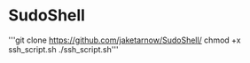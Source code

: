 # SudoShell

'''git clone https://github.com/jaketarnow/SudoShell/
chmod +x ssh_script.sh
./ssh_script.sh'''
